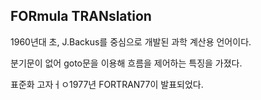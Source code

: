 ## FORmula TRANslation

1960년대 초, J.Backus를 중심으로 개발된 과학 계산용 언어이다.

분기문이 없어 goto문을 이용해 흐름을 제어하는 특징을 가졌다. 

표준화 고자ㅓㅇ1977년 FORTRAN77이 발표되었다.